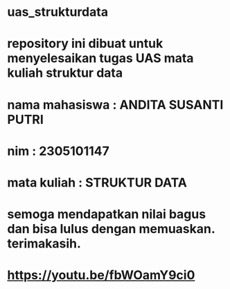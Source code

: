# uas_strukturdata
# repository ini dibuat untuk menyelesaikan tugas UAS mata kuliah struktur data
# nama mahasiswa : ANDITA SUSANTI PUTRI
# nim : 2305101147
# mata kuliah : STRUKTUR DATA
# semoga mendapatkan nilai bagus dan bisa lulus dengan memuaskan. terimakasih.
# https://youtu.be/fbWOamY9ci0

